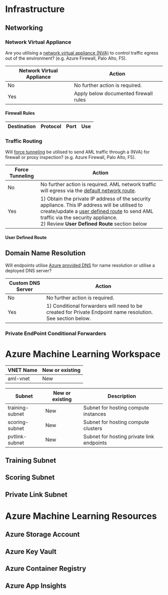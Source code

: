 # Infrastructure

## Networking

### Network Virtual Appliance

Are you utilising a [network virtual appliance (NVA)](https://azure.microsoft.com/en-us/blog/azure-firewall-and-network-virtual-appliances/) to control traffic egress out of the environment? (e.g. Azure Firewall, Palo Alto, F5).

| **Network Virtual Appliance** | **Action** |
| --- | --- |
| No | No further action is required. |
| Yes | Apply below documented firewall rules|

#### Firewall Rules
  
 | **Destination** | **Protocol** | **Port** | **Use** | 
 | --- | --- | --- | --- |
 

### Traffic Routing

Will [force tunneling](https://docs.microsoft.com/en-us/azure/firewall/forced-tunneling) be utilised to send AML traffic through a  (NVA) for firewall or proxy inspection? (e.g. Azure Firewall, Palo Alto, F5).

| **Force Tunneling** | **Action** |
| --- | --- |
| No | No further action is required. AML network traffic will egress via the [default network route](https://docs.microsoft.com/en-us/azure/virtual-network/virtual-networks-udr-overview#default).|
| Yes | 1) Obtain the private IP address of the security appliance. This IP address will be utilised to create/update a [user defined route](https://docs.microsoft.com/en-us/azure/virtual-network/virtual-networks-udr-overview#user-defined) to send AML traffic via the security appliance. </br> 2) Review **User Defined Route** section below|


#### User Defined Route

## Domain Name Resolution

Will endpoints utilise [Azure provided DNS](https://learn.microsoft.com/en-us/azure/virtual-network/what-is-ip-address-168-63-129-16) for name resolution or utilise a deployed DNS server?

| **Custom DNS Server** | **Action** |
| --- | --- |
| No | No further action is required. |Azure provided DNS will be utilised for name resolution requests.|
| Yes | 1) Conditional forwarders will need to be created for Private Endpoint name resolution. </br> See section below. |

### Private EndPoint Conditional Forwarders


# Azure Machine Learning Workspace

| VNET Name | New or existing |
| --- | --- |
| aml-vnet | New |


| Subnet | New or existing | Description |
| --- | --- | --- |
| training-subnet | New | Subnet for hosting compute instances |
| scoring-subnet | New | Subnet for hosting compute clusters |
| pvtlink-subnet | New | Subnet for hosting private link endpoints |

## Training Subnet


## Scoring Subnet

## Private Link Subnet

# Azure Machine Learning Resources

## Azure Storage Account

## Azure Key Vault

## Azure Container Registry

## Azure App Insights
